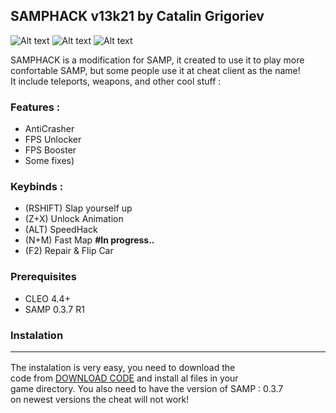 ## SAMPHACK v13k21 by Catalin Grigoriev
![Alt text](https://i.imgur.com/zUT4fGd.png)
![Alt text](https://i.imgur.com/lbjKyeT.png)
![Alt text](https://i.imgur.com/SKGB3P2.png)

SAMPHACK is a modification for SAMP, it created to use it to play more <br>
confortable SAMP, but some people use it at cheat client as the name!<br>
It include teleports, weapons, and other cool stuff :

### Features :
- AntiCrasher
- FPS Unlocker
- FPS Booster
- Some fixes)

### Keybinds :
- (RSHIFT) Slap yourself up
- (Z+X) Unlock Animation
- (ALT) SpeedHack
- (N+M) Fast Map **#In progress..**
- (F2) Repair & Flip Car

### Prerequisites
- CLEO 4.4+
- SAMP 0.3.7 R1

### Instalation <hr>
The instalation is very easy, you need to download the<br>
code from [DOWNLOAD CODE](https://github.com/catalingrigoriev50/samphack/archive/refs/heads/main.zip) and install al files in your<br>
game directory. You also need to have the version of SAMP : 0.3.7<br>
on newest versions the cheat will not work!

